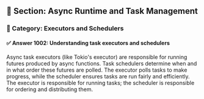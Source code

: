 ## 📘 Section: Async Runtime and Task Management  
### 🔹 Category: Executors and Schedulers  
#### ✅ Answer 1002: Understanding task executors and schedulers

Async task executors (like Tokio's executor) are responsible for running futures produced by async functions. Task schedulers determine when and in what order these futures are polled. The executor polls tasks to make progress, while the scheduler ensures tasks are run fairly and efficiently. The executor is responsible for running tasks; the scheduler is responsible for ordering and distributing them.
